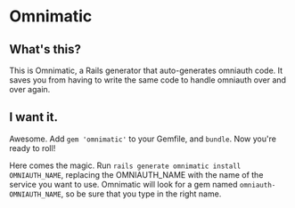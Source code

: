 # Omnimatic

## What's this? 

This is Omnimatic, a Rails generator that auto-generates omniauth code. It saves you from having to write the same code to handle omniauth over and over again. 

## I want it.

Awesome. Add `gem 'omnimatic'` to your Gemfile, and `bundle`. Now you're ready to roll! 

Here comes the magic. Run `rails generate omnimatic install OMNIAUTH_NAME`, replacing the OMNIAUTH_NAME with the name of the service you want to use. Omnimatic will look for a gem named `omniauth-OMNIAUTH_NAME`, so be sure that you type in the right name. 